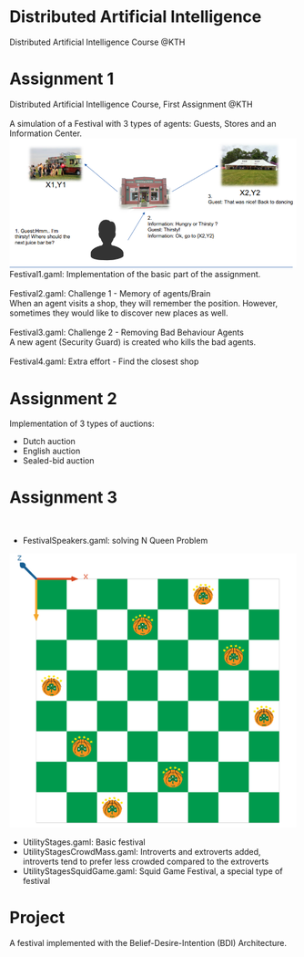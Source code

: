 
# Distributed Artificial Intelligence
Distributed Artificial Intelligence Course @KTH
<br>

# Assignment 1

Distributed Artificial Intelligence Course, First Assignment @KTH
<br>
<br>
A simulation of a Festival with 3 types of agents: Guests, Stores and an Information Center.
<br>
![message flow](images/message1.PNG)
<br>
Festival1.gaml: Implementation of the basic part of the assignment.
<br>
<br>
Festival2.gaml: Challenge 1 - Memory of agents/Brain
<br>
When an agent visits a shop, they will remember the position. However, 
sometimes they would like to discover new places as well.
<br>
<br>
Festival3.gaml: Challenge 2 - Removing Bad Behaviour Agents
<br>
A new agent (Security Guard) is created  who kills the bad agents.
<br>
<br>
Festival4.gaml: Extra effort - Find the closest shop

# Assignment 2

Implementation of 3 types of auctions: 
* Dutch auction
* English auction
* Sealed-bid auction

# Assignment 3

<br>

* FestivalSpeakers.gaml: solving N Queen Problem

![queens](images/queen_problem.PNG)
* UtilityStages.gaml: Basic festival
* UtilityStagesCrowdMass.gaml: Introverts and extroverts added, introverts tend to prefer less crowded compared to the extroverts 
* UtilityStagesSquidGame.gaml: Squid Game Festival, a special type of festival

# Project
A festival implemented with the Belief-Desire-Intention (BDI) Architecture.

